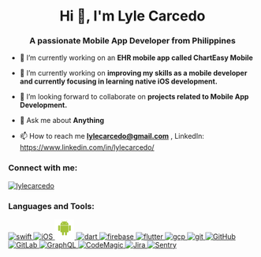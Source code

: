 <h1 align="center">Hi 👋, I'm Lyle Carcedo</h1>
<h3 align="center">A passionate Mobile App Developer from Philippines</h3>

- 🔭 I’m currently working on an **EHR mobile app called ChartEasy Mobile**

- 🌱 I’m currently working on **improving my skills as a mobile developer and currently focusing in learning native iOS development.**

- 👯 I’m looking forward to collaborate on **projects related to Mobile App Development.**

- 💬 Ask me about **Anything**

- 📫 How to reach me **lylecarcedo@gmail.com** , LinkedIn: https://www.linkedin.com/in/lylecarcedo/


<h3 align="left">Connect with me:</h3>
<p align="left">
<a href="https://linkedin.com/in/lylecarcedo" target="blank"><img align="center" src="https://raw.githubusercontent.com/rahuldkjain/github-profile-readme-generator/master/src/images/icons/Social/linked-in-alt.svg" alt="lylecarcedo" height="30" width="40" /></a>
</p>

<h3 align="left">Languages and Tools:</h3>
<p align="left">  <a href="https://developer.apple.com/swift/" target="_blank" rel="noreferrer"> <img src="https://www.vectorlogo.zone/logos/swift/swift-icon.svg" alt="swift" width="40" height="40"/> </a>
    <a href="https://developer.apple.com/" target="_blank" rel="noreferrer"> <img src="https://www.vectorlogo.zone/logos/apple/apple-icon.svg" alt="iOS" width="40" height="40"/> </a>
  <a href="https://developer.android.com" target="_blank" rel="noreferrer"> <img src="https://raw.githubusercontent.com/devicons/devicon/master/icons/android/android-original-wordmark.svg" alt="android" width="40" height="40"/> </a> <a href="https://dart.dev" target="_blank" rel="noreferrer"> <img src="https://www.vectorlogo.zone/logos/dartlang/dartlang-icon.svg" alt="dart" width="40" height="40"/> </a> <a href="https://firebase.google.com/" target="_blank" rel="noreferrer"> <img src="https://www.vectorlogo.zone/logos/firebase/firebase-icon.svg" alt="firebase" width="40" height="40"/> </a> <a href="https://flutter.dev" target="_blank" rel="noreferrer"> <img src="https://www.vectorlogo.zone/logos/flutterio/flutterio-icon.svg" alt="flutter" width="40" height="40"/> </a> <a href="https://cloud.google.com" target="_blank" rel="noreferrer"> <img src="https://www.vectorlogo.zone/logos/google_cloud/google_cloud-icon.svg" alt="gcp" width="40" height="40"/> </a> <a href="https://git-scm.com/" target="_blank" rel="noreferrer"> <img src="https://www.vectorlogo.zone/logos/git-scm/git-scm-icon.svg" alt="git" width="40" height="40"/> </a> 
  <a href="https://github.com/" target="_blank" rel="noreferrer"> <img src="https://www.vectorlogo.zone/logos/github/github-icon.svg" alt="GitHub" width="40" height="40"/> </a>
    <a href="https://gitlab.com/" target="_blank" rel="noreferrer"> <img src="https://www.vectorlogo.zone/logos/gitlab/gitlab-icon.svg" alt="GitLab" width="40" height="40"/> </a>
  <a href="https://graphql.org/" target="_blank" rel="noreferrer"> <img src="https://www.vectorlogo.zone/logos/graphql/graphql-icon.svg" alt="GraphQL" width="40" height="40"/> </a>
  <a href="https://codemagic.io/" target="_blank" rel="noreferrer"> <img src="https://www.vectorlogo.zone/logos/codemagic/codemagic-icon.svg" alt="CodeMagic" width="40" height="40"/> </a>
  <a href="https://www.atlassian.com/software/jira" target="_blank" rel="noreferrer"> <img src="https://www.vectorlogo.zone/logos/atlassian/jira-icon.svg" alt="Jira" width="40" height="40"/> </a>
  <a href="https://sentry.io/" target="_blank" rel="noreferrer"> <img src="https://www.vectorlogo.zone/logos/sentryio/sentryio-icon.svg" alt="Sentry" width="40" height="40"/> </a>
</p>
